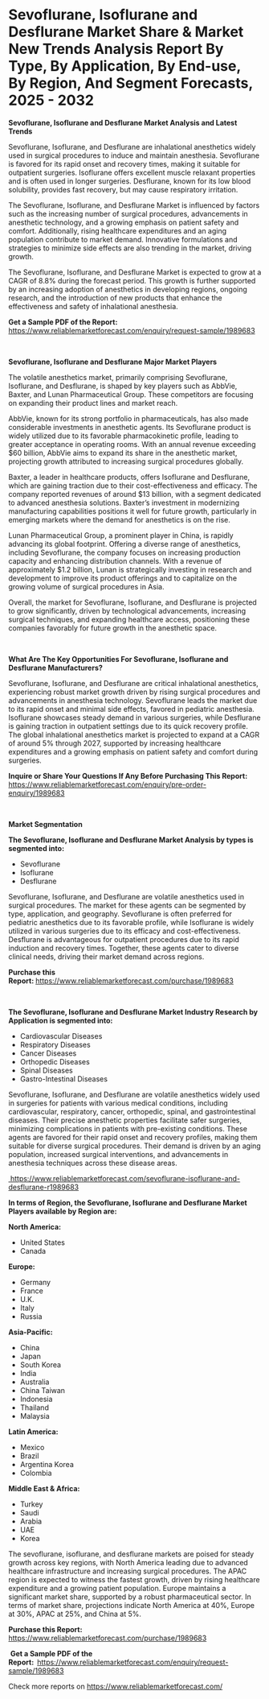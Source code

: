 <p><h1>Sevoflurane, Isoflurane and Desflurane Market Share & Market New Trends Analysis Report By Type, By Application, By End-use, By Region, And Segment Forecasts, 2025 - 2032</h1></p><p><strong>Sevoflurane, Isoflurane and Desflurane Market Analysis and Latest Trends</strong></p>
<p><p>Sevoflurane, Isoflurane, and Desflurane are inhalational anesthetics widely used in surgical procedures to induce and maintain anesthesia. Sevoflurane is favored for its rapid onset and recovery times, making it suitable for outpatient surgeries. Isoflurane offers excellent muscle relaxant properties and is often used in longer surgeries. Desflurane, known for its low blood solubility, provides fast recovery, but may cause respiratory irritation.</p><p>The Sevoflurane, Isoflurane, and Desflurane Market is influenced by factors such as the increasing number of surgical procedures, advancements in anesthetic technology, and a growing emphasis on patient safety and comfort. Additionally, rising healthcare expenditures and an aging population contribute to market demand. Innovative formulations and strategies to minimize side effects are also trending in the market, driving growth.</p><p>The Sevoflurane, Isoflurane, and Desflurane Market is expected to grow at a CAGR of 8.8% during the forecast period. This growth is further supported by an increasing adoption of anesthetics in developing regions, ongoing research, and the introduction of new products that enhance the effectiveness and safety of inhalational anesthesia.</p></p>
<p><strong>Get a Sample PDF of the Report:&nbsp;</strong> <a href="https://www.reliablemarketforecast.com/enquiry/request-sample/1989683?utm_campaign=1108&utm_medium=2&utm_source=Github&utm_content=ia&utm_term=15012025&utm_id=sevoflurane-isoflurane-and-desflurane">https://www.reliablemarketforecast.com/enquiry/request-sample/1989683</a></p>
<p>&nbsp;</p>
<p><strong>Sevoflurane, Isoflurane and Desflurane Major Market Players</strong></p>
<p><p>The volatile anesthetics market, primarily comprising Sevoflurane, Isoflurane, and Desflurane, is shaped by key players such as AbbVie, Baxter, and Lunan Pharmaceutical Group. These competitors are focusing on expanding their product lines and market reach.</p><p>AbbVie, known for its strong portfolio in pharmaceuticals, has also made considerable investments in anesthetic agents. Its Sevoflurane product is widely utilized due to its favorable pharmacokinetic profile, leading to greater acceptance in operating rooms. With an annual revenue exceeding $60 billion, AbbVie aims to expand its share in the anesthetic market, projecting growth attributed to increasing surgical procedures globally.</p><p>Baxter, a leader in healthcare products, offers Isoflurane and Desflurane, which are gaining traction due to their cost-effectiveness and efficacy. The company reported revenues of around $13 billion, with a segment dedicated to advanced anesthesia solutions. Baxter’s investment in modernizing manufacturing capabilities positions it well for future growth, particularly in emerging markets where the demand for anesthetics is on the rise.</p><p>Lunan Pharmaceutical Group, a prominent player in China, is rapidly advancing its global footprint. Offering a diverse range of anesthetics, including Sevoflurane, the company focuses on increasing production capacity and enhancing distribution channels. With a revenue of approximately $1.2 billion, Lunan is strategically investing in research and development to improve its product offerings and to capitalize on the growing volume of surgical procedures in Asia.</p><p>Overall, the market for Sevoflurane, Isoflurane, and Desflurane is projected to grow significantly, driven by technological advancements, increasing surgical techniques, and expanding healthcare access, positioning these companies favorably for future growth in the anesthetic space.</p></p>
<p>&nbsp;</p>
<p><strong>What Are The Key Opportunities For Sevoflurane, Isoflurane and Desflurane Manufacturers?</strong></p>
<p><p>Sevoflurane, Isoflurane, and Desflurane are critical inhalational anesthetics, experiencing robust market growth driven by rising surgical procedures and advancements in anesthesia technology. Sevoflurane leads the market due to its rapid onset and minimal side effects, favored in pediatric anesthesia. Isoflurane showcases steady demand in various surgeries, while Desflurane is gaining traction in outpatient settings due to its quick recovery profile. The global inhalational anesthetics market is projected to expand at a CAGR of around 5% through 2027, supported by increasing healthcare expenditures and a growing emphasis on patient safety and comfort during surgeries.</p></p>
<p><strong>Inquire or Share Your Questions If Any Before Purchasing This Report:</strong> <a href="https://www.reliablemarketforecast.com/enquiry/pre-order-enquiry/1989683?utm_campaign=1108&utm_medium=2&utm_source=Github&utm_content=ia&utm_term=15012025&utm_id=sevoflurane-isoflurane-and-desflurane">https://www.reliablemarketforecast.com/enquiry/pre-order-enquiry/1989683</a></p>
<p>&nbsp;</p>
<p><strong>Market Segmentation</strong></p>
<p><strong>The Sevoflurane, Isoflurane and Desflurane Market Analysis by types is segmented into:</strong></p>
<p><ul><li>Sevoflurane</li><li>Isoflurane</li><li>Desflurane</li></ul></p>
<p><p>Sevoflurane, Isoflurane, and Desflurane are volatile anesthetics used in surgical procedures. The market for these agents can be segmented by type, application, and geography. Sevoflurane is often preferred for pediatric anesthetics due to its favorable profile, while Isoflurane is widely utilized in various surgeries due to its efficacy and cost-effectiveness. Desflurane is advantageous for outpatient procedures due to its rapid induction and recovery times. Together, these agents cater to diverse clinical needs, driving their market demand across regions.</p></p>
<p><strong>Purchase this Report:&nbsp;</strong><a href="https://www.reliablemarketforecast.com/purchase/1989683?utm_campaign=1108&utm_medium=2&utm_source=Github&utm_content=ia&utm_term=15012025&utm_id=sevoflurane-isoflurane-and-desflurane">https://www.reliablemarketforecast.com/purchase/1989683</a></p>
<p>&nbsp;</p>
<p><strong>The Sevoflurane, Isoflurane and Desflurane Market Industry Research by Application is segmented into:</strong></p>
<p><ul><li>Cardiovascular Diseases</li><li>Respiratory Diseases</li><li>Cancer Diseases</li><li>Orthopedic Diseases</li><li>Spinal Diseases</li><li>Gastro-Intestinal Diseases</li></ul></p>
<p><p>Sevoflurane, Isoflurane, and Desflurane are volatile anesthetics widely used in surgeries for patients with various medical conditions, including cardiovascular, respiratory, cancer, orthopedic, spinal, and gastrointestinal diseases. Their precise anesthetic properties facilitate safer surgeries, minimizing complications in patients with pre-existing conditions. These agents are favored for their rapid onset and recovery profiles, making them suitable for diverse surgical procedures. Their demand is driven by an aging population, increased surgical interventions, and advancements in anesthesia techniques across these disease areas.</p></p>
<p><a href="https://www.reliablemarketforecast.com/sevoflurane-isoflurane-and-desflurane-r1989683?utm_campaign=1108&utm_medium=2&utm_source=Github&utm_content=ia&utm_term=15012025&utm_id=sevoflurane-isoflurane-and-desflurane">&nbsp;https://www.reliablemarketforecast.com/sevoflurane-isoflurane-and-desflurane-r1989683</a></p>
<p><strong>In terms of Region, the Sevoflurane, Isoflurane and Desflurane Market Players available by Region are:</strong></p>
<p>
    <p> <strong> North America: </strong>
        <ul>
            <li>United States</li>
            <li>Canada</li>
        </ul>
        </p> 
    <p> <strong> Europe: </strong>
        <ul>
            <li>Germany</li>
            <li>France</li>
            <li>U.K.</li>
            <li>Italy</li>
            <li>Russia</li>
        </ul>
        </p> 
    <p> <strong> Asia-Pacific: </strong>
        <ul>
            <li>China</li>
            <li>Japan</li>
            <li>South Korea</li>
            <li>India</li>
            <li>Australia</li>
            <li>China Taiwan</li>
            <li>Indonesia</li>
            <li>Thailand</li>
            <li>Malaysia</li>
        </ul>
        </p> 
    <p> <strong> Latin America: </strong>
        <ul>
            <li>Mexico</li>
            <li>Brazil</li>
            <li>Argentina Korea</li>
            <li>Colombia</li>
        </ul>
        </p> 
    <p> <strong> Middle East & Africa: </strong>
        <ul>
            <li>Turkey</li>
            <li>Saudi</li>
            <li>Arabia</li>
            <li>UAE</li>
            <li>Korea</li>
        </ul>
    </p>
    </p>
<p><p>The sevoflurane, isoflurane, and desflurane markets are poised for steady growth across key regions, with North America leading due to advanced healthcare infrastructure and increasing surgical procedures. The APAC region is expected to witness the fastest growth, driven by rising healthcare expenditure and a growing patient population. Europe maintains a significant market share, supported by a robust pharmaceutical sector. In terms of market share, projections indicate North America at 40%, Europe at 30%, APAC at 25%, and China at 5%.</p></p>
<p><strong>Purchase this Report: </strong><a href="https://www.reliablemarketforecast.com/purchase/1989683?utm_campaign=1108&utm_medium=2&utm_source=Github&utm_content=ia&utm_term=15012025&utm_id=sevoflurane-isoflurane-and-desflurane">https://www.reliablemarketforecast.com/purchase/1989683</a></p>
<p>&nbsp;<strong>Get a Sample PDF of the Report:&nbsp;&nbsp;</strong><a href="https://www.reliablemarketforecast.com/enquiry/request-sample/1989683?utm_campaign=1108&utm_medium=2&utm_source=Github&utm_content=ia&utm_term=15012025&utm_id=sevoflurane-isoflurane-and-desflurane">https://www.reliablemarketforecast.com/enquiry/request-sample/1989683</a></p>
<p><strong></strong></p>
<p>Check more reports on <a href="https://www.reliablemarketforecast.com/?utm_campaign=1108&utm_medium=2&utm_source=Github&utm_content=ia&utm_term=15012025&utm_id=sevoflurane-isoflurane-and-desflurane">https://www.reliablemarketforecast.com/</a></p>